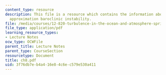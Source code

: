 ```yaml
---
content_type: resource
description: This file is a resource which contains the information about The Mean-Field
  approximation baroclinic instability.
file: /media/courses/12-820-turbulence-in-the-ocean-and-atmosphere-spring-2007/3f76db7eb4a416e84c6ec579e530a411_ch8.pdf
file_type: application/pdf
learning_resource_types:
- Lecture Notes
ocw_type: OCWFile
parent_title: Lecture Notes
parent_type: CourseSection
resourcetype: Document
title: ch8.pdf
uid: 3f76db7e-b4a4-16e8-4c6e-c579e530a411
---
```

